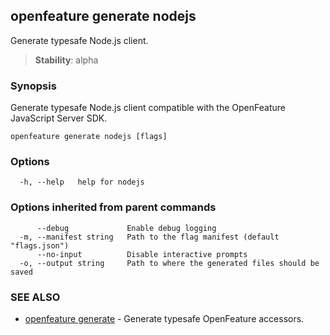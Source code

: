 <!-- markdownlint-disable-file -->
<!-- WARNING: THIS DOC IS AUTO-GENERATED. DO NOT EDIT! -->
## openfeature generate nodejs

Generate typesafe Node.js client.


> **Stability**: alpha

### Synopsis

Generate typesafe Node.js client compatible with the OpenFeature JavaScript Server SDK.

```
openfeature generate nodejs [flags]
```

### Options

```
  -h, --help   help for nodejs
```

### Options inherited from parent commands

```
      --debug             Enable debug logging
  -m, --manifest string   Path to the flag manifest (default "flags.json")
      --no-input          Disable interactive prompts
  -o, --output string     Path to where the generated files should be saved
```

### SEE ALSO

* [openfeature generate](openfeature_generate.md)	 - Generate typesafe OpenFeature accessors.

